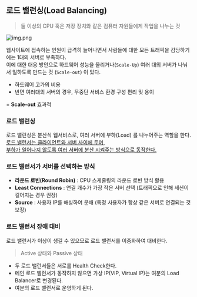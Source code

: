 ## 로드 밸런싱(Load Balancing)

> 둘 이상의 CPU 혹은 저장 장치와 같은 컴퓨터 자원들에게 작업을 나누는 것


![img.png](image/load_balancing.png)

웹사이트에 접속하는 인원이 급격히 늘어나면서 사람들에 대한 모든 트래픽을 감당하기에는 1대의 서버로 부족하다.  
이에 대한 대응 방안으로 하드웨어 성능을 올리거나(`Scale-Up`) 여러 대의 서버가 나눠서 일하도록 만드는 것 (`Scale-out`) 이 있다.  

- 하드웨어 고가의 비용
- 반면 여러대의 서버의 경우, 무중단 서비스 환경 구성 편리 및 용이   

= **Scale-out** 효과적  



### 로드 밸런싱
로드 밸런싱은 분산식 웹서비스로, 여러 서버에 부하(Load) 를 나누어주는 역할을 한다.  
<U>로드 밸런서는 클라이언트와 서버 사이에 두며,  
부하가 일어나지 않도록 여러 서버에 분산 시켜주는 방식으로 동작한다.</U>



### 로드 밸런서가 서버를 선택하는 방식

- **라운드 로빈(Round Robin)** : CPU 스케줄링의 라운드 로빈 방식 활용
- **Least Connections** : 연결 개수가 가장 작은 서버 선택 (트래픽으로 인해 세션이 길어지는 경우 권장)
- **Source** : 사용자 IP를 해싱하여 분배 (특정 사용자가 항상 같은 서버로 연결되는 것 보장)


### 로드 밸런서 장애 대비
로드 밸런서가 이상이 생길 수 있으므로 로드 밸런서를 이중화하여 대비한다.
> Active 상태와 Passive 상태

- 두 로드 밸런서들은 서로를 Health Check한다.
- 메인 로드 밸런서가 동작하지 않으면 가상 IP(VIP, Virtual IP)는 여분의 Load Balancer로 변경된다.
- 여분의 로드 밸런서로 운영하게 된다.
